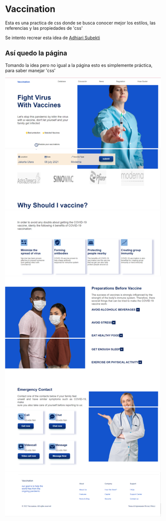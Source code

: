 # Vaccination
 Esta es una practica de css donde se busca conocer mejor los estilos, las referencias y las propiedades de 'css'
 
 Se intento recrear esta idea de [Adhiari Subekti](https://dribbble.com/shots/16001939/attachments/7867915?mode=media)

## Así quedo la página
Tomando la idea pero no igual a la página esto es simplemente práctica, para saber manejar 'css'

![](https://github.com/KarenHernandez08/Vaccination/blob/main/imagenes/index1.PNG)
![](https://github.com/KarenHernandez08/Vaccination/blob/main/imagenes/index2.PNG)
![](https://github.com/KarenHernandez08/Vaccination/blob/main/imagenes/index3.PNG)
![](https://github.com/KarenHernandez08/Vaccination/blob/main/imagenes/index4.PNG)
![](https://github.com/KarenHernandez08/Vaccination/blob/main/imagenes/index5.PNG)
![](https://github.com/KarenHernandez08/Vaccination/blob/main/imagenes/index6.PNG)
![](https://github.com/KarenHernandez08/Vaccination/blob/main/imagenes/index7.PNG)
